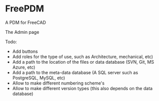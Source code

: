 # FreePDM
A PDM for FreeCAD

The Admin page

Todo:
* Add buttons
* Add roles for the type of use, such as Architecture, mechanical, etc) 
* Add a path to the location of the files or data database (SVN, Git, MS Azure, etc)
* Add a path to the meta-data database (A SQL server such as PostgreSQL, MySQL, etc)
* Allow to make different numbering scheme's
* Allow to make different version types (this also depends on the data database)


